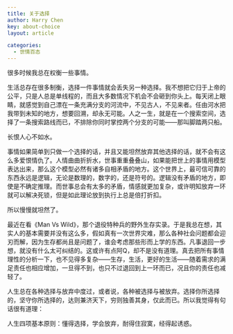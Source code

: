 ```yaml
---
title: 关于选择
author: Harry Chen
key: about-choice
layout: article

categories:
  - 世情百态
---
```


  很多时候我总在权衡一些事情。

  生活总存在很多制衡，选择一件事情就会丢失另一种选择。我不想把它归于上帝的公平，只是人总是单线程的，而且大多数情况下机会不会砸到你头上。每天闭上眼睛，就感觉到自己漂在一条充满分支的河流中，不见古人，不见来者。任由河水把我带到未知的地方，想要回溯，却永无可能。人之一生，就是在一个搜索空间，选择了一条搜索路线而已，不排除你同时掌控两个分支的可能——那叫脚踏两只船。

  长恨人心不如水。

  事情如果简单到只做一个选择的话，并且又能坦然放弃其他选择的话，就不会有这么多爱恨情仇了。人情曲曲折折水，世事重重叠叠山，如果能把世上的事情用模型表达出来，那么这个模型必然有诸多自相矛盾的地方。这个世界上，最可信可靠的东西永远是逻辑，无论是数理的，数字的，还是符号的。逻辑没有矛盾的地方，即使是不确定推理。而世事总会有太多的矛盾，情感就更加复杂，或许明知放弃一环就可以解决死锁，但是如此理论放到执行上总是倍打折扣。

  所以慢慢就坦然了。

  最近在看《Man Vs Wild》，那个退役特种兵的野外生存实录。于是我总在想，其实人的基本需要并没有这么多，假如真有一次世界灾难，那么各种社会问题都会迎刃而解，因为生存都尚且是问题了，谁会考虑那些形而上学的东西。凡事退回一步想，就没有什么太可纠结的。这或许有点阿Q，却不是没有道理。真去把所有事情理性的分析一下，也不见得多复杂——生存，生活，更好的生活——随着需求的满足责任也相应增加，一旦得不到，也只不过退回到上一环而已，况且你的责任也减轻了。

  人生总在各种选择与放弃中度过，或者说，各种被选择与被放弃。选择你所选择的，坚守你所选择的，达则兼济天下，穷则独善其身，仅此而已。所以我觉得有句话很有道理：

  人生四项基本原则：懂得选择，学会放弃，耐得住寂寞，经得起诱惑。
